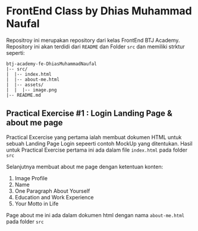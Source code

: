 # FrontEnd Class by Dhias Muhammad Naufal

Repositroy ini merupakan repository dari kelas FrontEnd BTJ Academy. <br>
Repository ini akan terdidi dari `README` dan Folder `src` dan memiliki strktur seperti:

```
btj-academy-fe-DhiasMuhammadNaufal
|-- src/
|  |-- index.html
|  |-- about-me.html
|  |-- assets/
|  |  |-- image.png
|-- README.md
```

## Practical Exercise #1 : Login Landing Page & about me page

Practical Excercise yang pertama ialah membuat dokumen HTML untuk sebuah Landing Page Login sepeerti contoh MockUp yang ditentukan. Hasil untuk Practical Exercise pertama ini ada dalam file `index.html` pada folder `src`

Selanjutnya membuat about me page dengan ketentuan konten: <br>

1. Image Profile
2. Name
3. One Paragraph About Yourself
4. Education and Work Experience
5. Your Motto in Life

Page about me ini ada dalam dokumen html dengan nama `about-me.html` pada folder `src` <br>
